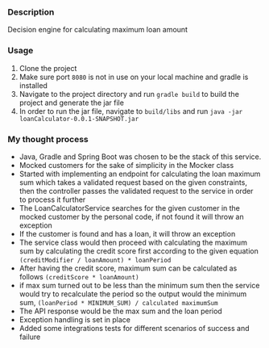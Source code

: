 ### Description

Decision engine for calculating maximum loan amount

### Usage

1. Clone the project
2. Make sure port `8080` is not in use on your local machine and gradle is installed
3. Navigate to the project directory and run `gradle build` to build the project and generate the jar file
4. In order to run the jar file, navigate to `build/libs` and run `java -jar loanCalculator-0.0.1-SNAPSHOT.jar`

### My thought process

- Java, Gradle and Spring Boot was chosen to be the stack of this service.
- Mocked customers for the sake of simplicity in the Mocker class
- Started with implementing an endpoint for calculating the loan maximum sum which takes a validated request based on
  the given constraints,
  then the controller passes the validated request to the service in order to process it further
- The LoanCalculatorService searches for the given customer in the mocked customer by the personal code, if not found it
  will throw an exception
- If the customer is found and has a loan, it will throw an exception
- The service class would then proceed with calculating the maximum sum by calculating the credit score first according
  to the given equation `(creditModifier / loanAmount) * loanPeriod`
- After having the credit score, maximum sum can be calculated as follows `(creditScore * loanAmount)`
- if max sum turned out to be less than the minimum sum then the service would try to recalculate the period so the
  output would the minimum sum, `(loanPeriod * MINIMUM_SUM) / calculated maximumSum`
- The API response would be the max sum and the loan period
- Exception handling is set in place
- Added some integrations tests for different scenarios of success and failure
